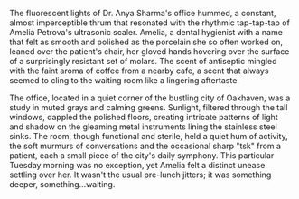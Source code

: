 The fluorescent lights of Dr. Anya Sharma's office hummed, a constant, almost imperceptible thrum that resonated with the rhythmic tap-tap-tap of Amelia Petrova's ultrasonic scaler.  Amelia, a dental hygienist with a name that felt as smooth and polished as the porcelain she so often worked on, leaned over the patient's chair, her gloved hands hovering over the surface of a surprisingly resistant set of molars.  The scent of antiseptic mingled with the faint aroma of coffee from a nearby cafe, a scent that always seemed to cling to the waiting room like a lingering aftertaste.

The office, located in a quiet corner of the bustling city of Oakhaven, was a study in muted grays and calming greens.  Sunlight, filtered through the tall windows, dappled the polished floors, creating intricate patterns of light and shadow on the gleaming metal instruments lining the stainless steel sinks.  The room, though functional and sterile, held a quiet hum of activity, the soft murmurs of conversations and the occasional sharp "tsk" from a patient, each a small piece of the city's daily symphony.  This particular Tuesday morning was no exception, yet Amelia felt a distinct unease settling over her.  It wasn't the usual pre-lunch jitters; it was something deeper, something...waiting.

